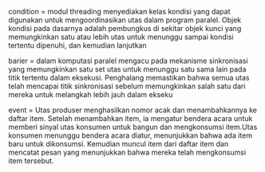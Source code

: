 condition = modul threading menyediakan kelas kondisi yang dapat digunakan untuk mengoordinasikan utas 
dalam program paralel. Objek kondisi pada dasarnya adalah pembungkus di sekitar objek kunci 
yang memungkinkan satu atau lebih utas untuk menunggu sampai kondisi tertentu dipenuhi, dan kemudian lanjutkan

barier = dalam komputasi paralel mengacu pada mekanisme sinkronisasi yang memungkinkan satu set utas 
untuk menunggu satu sama lain pada titik tertentu dalam eksekusi. 
Penghalang memastikan bahwa semua utas telah mencapai titik sinkronisasi sebelum 
memungkinkan salah satu dari mereka untuk melangkah lebih jauh dalam ekseku

event = Utas produser menghasilkan nomor acak dan menambahkannya ke daftar item. 
Setelah menambahkan item, ia mengatur bendera acara untuk memberi sinyal utas konsumen untuk bangun dan 
mengkonsumsi item.Utas konsumen menunggu bendera acara diatur, 
menunjukkan bahwa ada item baru untuk dikonsumsi.
Kemudian muncul item dari daftar item dan mencatat pesan yang menunjukkan bahwa 
mereka telah mengkonsumsi item tersebut.